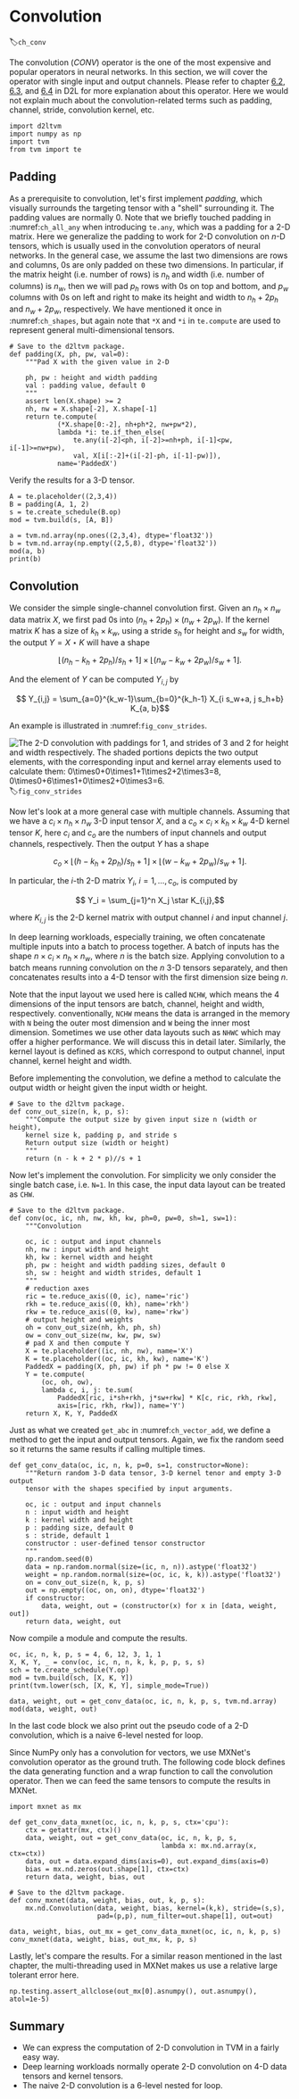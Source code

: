 # Convolution
:label:`ch_conv`

The convolution (*CONV*) operator is the one of the most expensive and popular operators in neural networks. In this section, we will cover the operator with single input and output channels. Please refer to chapter [6.2](http://numpy.d2l.ai/chapter_convolutional-neural-networks/conv-layer.html), [6.3](http://numpy.d2l.ai/chapter_convolutional-neural-networks/padding-and-strides.html), and [6.4](http://numpy.d2l.ai/chapter_convolutional-neural-networks/channels.html) in D2L for more explanation about this operator. Here we would not explain much about the convolution-related terms such as padding, channel, stride, convolution kernel, etc.

```{.python .input  n=1}
import d2ltvm
import numpy as np
import tvm
from tvm import te
```

## Padding

As a prerequisite to convolution, let's first implement *padding*, which visually surrounds the targeting tensor with a "shell" surrounding it. The padding values are normally 0. Note that we briefly touched padding in :numref:`ch_all_any` when introducing `te.any`, which was a padding for a 2-D matrix.
Here we generalize the padding to work for 2-D convolution on $n$-D tensors, which is usually used in the convolution operators of neural networks. In the general case, we assume the last two dimensions are rows and columns, 0s are only padded on these two dimensions. In particular, if the matrix height (i.e. number of rows) is $n_h$ and width (i.e. number of columns) is $n_w$, then we will pad $p_h$ rows with 0s on top and bottom, and $p_w$ columns with 0s on left and right to make its height and width to $n_h+2p_h$ and $n_w+2p_w$, respectively. We have mentioned it once in :numref:`ch_shapes`, but again note that `*X` and `*i` in `te.compute` are used to represent general multi-dimensional tensors.

```{.python .input  n=53}
# Save to the d2ltvm package.
def padding(X, ph, pw, val=0):
    """Pad X with the given value in 2-D

    ph, pw : height and width padding
    val : padding value, default 0
    """
    assert len(X.shape) >= 2
    nh, nw = X.shape[-2], X.shape[-1]
    return te.compute(
            (*X.shape[0:-2], nh+ph*2, nw+pw*2),
            lambda *i: te.if_then_else(
                te.any(i[-2]<ph, i[-2]>=nh+ph, i[-1]<pw, i[-1]>=nw+pw),
                val, X[i[:-2]+(i[-2]-ph, i[-1]-pw)]),
            name='PaddedX')
```

Verify the results for a 3-D tensor.

```{.python .input  n=51}
A = te.placeholder((2,3,4))
B = padding(A, 1, 2)
s = te.create_schedule(B.op)
mod = tvm.build(s, [A, B])

a = tvm.nd.array(np.ones((2,3,4), dtype='float32'))
b = tvm.nd.array(np.empty((2,5,8), dtype='float32'))
mod(a, b)
print(b)
```

## Convolution

We consider the simple single-channel convolution first. Given an $n_h\times n_w$ data matrix $X$, we first pad 0s into $(n_h+2p_h) \times (n_w+2p_w)$. If the kernel matrix $K$ has a size of $k_h\times k_w$, using a stride $s_h$ for height and $s_w$ for width, the output $Y = X \star K$ will have a shape

$$ \lfloor (n_h-k_h+2p_h)/s_h+1\rfloor  \times \lfloor (n_w-k_w+2p_w)/s_w+1\rfloor.$$

And the element of $Y$ can be computed $Y_{i,j}$ by

$$ Y_{i,j} = \sum_{a=0}^{k_w-1}\sum_{b=0}^{k_h-1} X_{i s_w+a, j s_h+b} K_{a, b}$$

An example is illustrated in :numref:`fig_conv_strides`.

![The 2-D convolution with paddings for 1, and strides of 3 and 2 for height and width respectively. The shaded portions depicts the two output elements, with the corresponding input and kernel array elements used to calculate them: $0\times0+0\times1+1\times2+2\times3=8$, $0\times0+6\times1+0\times2+0\times3=6$. ](../img/conv-stride.svg)
:label:`fig_conv_strides`

Now let's look at a more general case with multiple channels.
Assuming that we have a $c_i \times n_h \times n_w$ 3-D input tensor $X$, and a $c_o\times c_i\times k_h\times k_w$ 4-D kernel tensor $K$, here $c_i$ and $c_o$ are the numbers of input channels and output channels, respectively. Then the output $Y$ has a shape

$$ c_o \times \lfloor (h-k_h+2p_h)/s_h+1\rfloor  \times \lfloor (w-k_w+2p_w)/s_w+1\rfloor.$$

In particular, the $i$-th 2-D matrix $Y_i$, $i=1,\ldots,c_o$, is computed by

$$ Y_i = \sum_{j=1}^n X_j \star K_{i,j},$$

where $K_{i,j}$ is the 2-D kernel matrix with output channel $i$ and input channel $j$.

In deep learning workloads, especially training, we often concatenate multiple inputs into a batch to process together. A batch of inputs has the shape $n \times c_i \times n_h \times n_w$, where $n$ is the batch size. Applying convolution to a batch means running convolution on the $n$ 3-D tensors separately, and then concatenates results into a 4-D tensor with the first dimension size being $n$.

Note that the input layout we used here is called `NCHW`, which means the 4 dimensions of the input tensors are batch, channel, height and width, respectively. 
conventionally, `NCHW` means the data is arranged in the memory with `N` being the outer most dimension and `W` being the inner most dimension. Sometimes we use other data layouts such as `NHWC` which may offer a higher performance. We will discuss this in detail later.
Similarly, the kernel layout is defined as `KCRS`, which correspond to output channel, input channel, kernel height and width.

Before implementing the convolution, we define a method to calculate the output width or height given the input width or height.

```{.python .input  n=52}
# Save to the d2ltvm package.
def conv_out_size(n, k, p, s):
    """Compute the output size by given input size n (width or height),
    kernel size k, padding p, and stride s
    Return output size (width or height)
    """
    return (n - k + 2 * p)//s + 1
```

Now let's implement the convolution. For simplicity we only consider the single batch case, i.e. `N=1`. In this case, the input data layout can be treated as `CHW`.

```{.python .input  n=56}
# Save to the d2ltvm package.
def conv(oc, ic, nh, nw, kh, kw, ph=0, pw=0, sh=1, sw=1):
    """Convolution

    oc, ic : output and input channels
    nh, nw : input width and height
    kh, kw : kernel width and height
    ph, pw : height and width padding sizes, default 0
    sh, sw : height and width strides, default 1
    """
    # reduction axes
    ric = te.reduce_axis((0, ic), name='ric')
    rkh = te.reduce_axis((0, kh), name='rkh')
    rkw = te.reduce_axis((0, kw), name='rkw')
    # output height and weights
    oh = conv_out_size(nh, kh, ph, sh)
    ow = conv_out_size(nw, kw, pw, sw)
    # pad X and then compute Y
    X = te.placeholder((ic, nh, nw), name='X')
    K = te.placeholder((oc, ic, kh, kw), name='K')
    PaddedX = padding(X, ph, pw) if ph * pw != 0 else X
    Y = te.compute(
        (oc, oh, ow),
        lambda c, i, j: te.sum(
            PaddedX[ric, i*sh+rkh, j*sw+rkw] * K[c, ric, rkh, rkw],
            axis=[ric, rkh, rkw]), name='Y')
    return X, K, Y, PaddedX
```

Just as what we created `get_abc` in :numref:`ch_vector_add`, we define a method to get the input and output tensors. Again, we fix the random seed so it returns the same results if calling multiple times.

```{.python .input}
def get_conv_data(oc, ic, n, k, p=0, s=1, constructor=None):
    """Return random 3-D data tensor, 3-D kernel tenor and empty 3-D output 
    tensor with the shapes specified by input arguments.

    oc, ic : output and input channels
    n : input width and height
    k : kernel width and height
    p : padding size, default 0
    s : stride, default 1
    constructor : user-defined tensor constructor
    """
    np.random.seed(0)
    data = np.random.normal(size=(ic, n, n)).astype('float32')
    weight = np.random.normal(size=(oc, ic, k, k)).astype('float32')
    on = conv_out_size(n, k, p, s)
    out = np.empty((oc, on, on), dtype='float32')
    if constructor:
        data, weight, out = (constructor(x) for x in [data, weight, out])
    return data, weight, out

```

Now compile a module and compute the results.

```{.python .input}
oc, ic, n, k, p, s = 4, 6, 12, 3, 1, 1
X, K, Y, _ = conv(oc, ic, n, n, k, k, p, p, s, s)
sch = te.create_schedule(Y.op)
mod = tvm.build(sch, [X, K, Y])
print(tvm.lower(sch, [X, K, Y], simple_mode=True))

data, weight, out = get_conv_data(oc, ic, n, k, p, s, tvm.nd.array)
mod(data, weight, out)
```

In the last code block we also print out the pseudo code of a 2-D convolution, which is a naive 6-level nested for loop.

Since NumPy only has a convolution for vectors, we use MXNet's convolution operator as the ground truth. The following code block defines the data generating function and a wrap function to call the convolution operator. Then we can feed the same tensors to compute the results in MXNet.

```{.python .input}
import mxnet as mx

def get_conv_data_mxnet(oc, ic, n, k, p, s, ctx='cpu'):
    ctx = getattr(mx, ctx)()
    data, weight, out = get_conv_data(oc, ic, n, k, p, s,
                                      lambda x: mx.nd.array(x, ctx=ctx))
    data, out = data.expand_dims(axis=0), out.expand_dims(axis=0)
    bias = mx.nd.zeros(out.shape[1], ctx=ctx)
    return data, weight, bias, out

# Save to the d2ltvm package.
def conv_mxnet(data, weight, bias, out, k, p, s):
    mx.nd.Convolution(data, weight, bias, kernel=(k,k), stride=(s,s),
                      pad=(p,p), num_filter=out.shape[1], out=out)

data, weight, bias, out_mx = get_conv_data_mxnet(oc, ic, n, k, p, s)
conv_mxnet(data, weight, bias, out_mx, k, p, s)
```

Lastly, let's compare the results. For a similar reason mentioned in the last chapter, the multi-threading used in MXNet makes us use a relative large tolerant error here.

```{.python .input}
np.testing.assert_allclose(out_mx[0].asnumpy(), out.asnumpy(), atol=1e-5)
```

## Summary

- We can express the computation of 2-D convolution in TVM in a fairly easy way.
- Deep learning workloads normally operate 2-D convolution on 4-D data tensors and kernel tensors.
- The naive 2-D convolution is a 6-level nested for loop.
